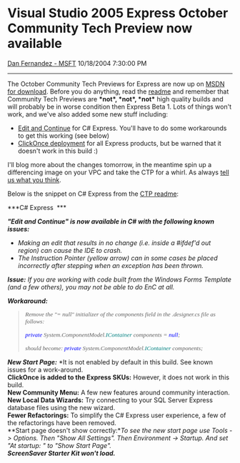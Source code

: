 <div id="page">

# Visual Studio 2005 Express October Community Tech Preview now available

[Dan Fernandez -
MSFT](https://social.msdn.microsoft.com/profile/Dan%20Fernandez%20-%20MSFT)
10/18/2004 7:30:00 PM

-----

<div id="content">

The October Community Tech Previews for Express are now up on [MSDN for
download](http://lab.msdn.microsoft.com/vs2005/downloads/default.aspx).
Before you do anything, read the
[readme](http://lab.msdn.microsoft.com/express/readme/cptreadme1004/default.aspx) and
remember that Community Tech Previews are **\*not\*, \*not\*,
\*not\*** high quality builds and will probably be in worse
condition then Express Beta 1. Lots of things won't work, and we've
also added some new stuff including: 

  - [Edit and
    Continue](http://msdn.microsoft.com/vcsharp/default.aspx?pull=/library/en-us/dnvs05/html/edit_continue.asp) for
    C\# Express. You'll have to do some workarounds to get this working
    (see below)
  - [ClickOnce
    deployment](http://msdn.microsoft.com/msdnmag/issues/04/05/clickonce/default.aspx) for
    all Express products, but be warned that it doesn't work in this
    build :)

I'll blog more about the changes tomorrow, in the meantime spin up a
differencing image on your VPC and take the CTP for a whirl. As always
[tell us what you think](http://msdn.microsoft.com/productfeedback/).

Below is the snippet on C\# Express from the [CTP
readme](http://lab.msdn.microsoft.com/express/readme/cptreadme1004/default.aspx):

***C\# Express  ***

***"Edit and Continue" is now available in C\# with the following known
issues:***

  - *Making an edit that results in no change (i.e. inside a \#ifdef'd
    out region) can cause the IDE to crash.*
  - *The Instruction Pointer (yellow arrow) can in some cases be placed
    incorrectly after stepping when an exception has been thrown.*

***Issue:** If you are working with code built from the Windows Forms
Template (and a few others), you may not be able to do EnC at all.*

***Workaround:***

<div class="Section1">

> *<span style="FONT-SIZE: 10pt; FONT-FAMILY: Verdana">Remove the "=
> null" initializer of the components field in the .designer.cs file as
> follows</span><span style="FONT-SIZE: 10pt; FONT-FAMILY: Verdana">:</span>*
> 
> *<span style="FONT-SIZE: 10pt; COLOR: blue; FONT-FAMILY: &#39;Verdana&#39;">private</span><span style="FONT-SIZE: 10pt; FONT-FAMILY: &#39;Verdana&#39;">
> System.ComponentModel.<span style="COLOR: teal">IContainer</span>
> components = <span style="COLOR: blue">null</span>;</span>*
> 
> *<span style="FONT-SIZE: 10pt; FONT-FAMILY: Verdana">should become:
> </span><span style="FONT-SIZE: 10pt; COLOR: blue; FONT-FAMILY: &#39;Verdana&#39;">private</span><span style="FONT-SIZE: 10pt; FONT-FAMILY: &#39;Verdana&#39;">
> System.ComponentModel.<span style="COLOR: teal">IContainer</span>
> components;</span>*

</div>

***New Start Page:*** *It is not enabled by default in this build. See
known issues for a work-around.  
**ClickOnce is added to the Express SKUs:** However, it does not work in
this build.  
**New Community Menu:** A few new features around community
interaction.  
**New Local Data Wizards:** Try connecting to your SQL Server Express
database files using the new wizard.  
**Fewer Refactorings:** To simplify the C\# Express user experience, a
few of the refactorings have been removed.  
**Start page doesn't show correctly:**To see the new start page use
Tools -\> Options. Then "Show All Settings". Then Environment -\>
Startup. And set "At startup: " to "Show Start Page".  
**ScreenSaver Starter Kit won't load.***

</div>

</div>
